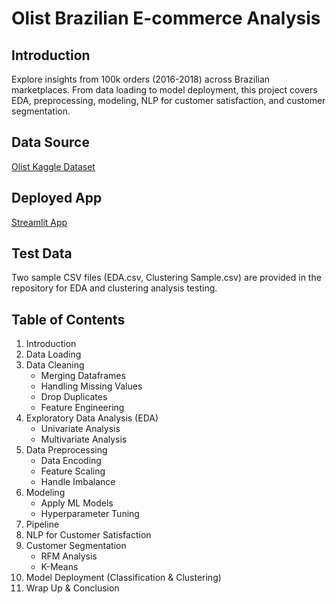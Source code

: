 # Olist Brazilian E-commerce Analysis

## Introduction
Explore insights from 100k orders (2016-2018) across Brazilian marketplaces. From data loading to model deployment, this project covers EDA, preprocessing, modeling, NLP for customer satisfaction, and customer segmentation.

## Data Source
[Olist Kaggle Dataset](https://www.kaggle.com/datasets/olistbr/brazilian-ecommerce)

## Deployed App
[Streamlit App](https://lisstasy-ecommerce-satisfact-brazilian-ecommerce-project-xtfehl.streamlit.app/)

## Test Data
Two sample CSV files (EDA.csv, Clustering Sample.csv) are provided in the repository for EDA and clustering analysis testing.

## Table of Contents
1. Introduction
2. Data Loading
3. Data Cleaning
   - Merging Dataframes
   - Handling Missing Values
   - Drop Duplicates
   - Feature Engineering
4. Exploratory Data Analysis (EDA)
   - Univariate Analysis
   - Multivariate Analysis
5. Data Preprocessing
   - Data Encoding
   - Feature Scaling
   - Handle Imbalance
6. Modeling
   - Apply ML Models
   - Hyperparameter Tuning
7. Pipeline
8. NLP for Customer Satisfaction
9. Customer Segmentation
   - RFM Analysis
   - K-Means
10. Model Deployment (Classification & Clustering)
11. Wrap Up & Conclusion


